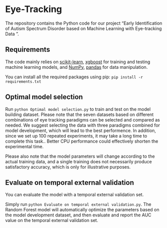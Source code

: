#  Eye-Tracking
The repository contains the Python code for our project “Early Identification of Autism Spectrum Disorder based on Machine Learning with Eye-tracking Data ”.

## Requirements
The code mainly relies on [scikit-learn](https://scikit-learn.org/stable/), [xgboost](https://pypi.org/project/xgboost/) for training and testing machine learning models, and [NumPy](https://numpy.org/install/), [pandas](https://pandas.pydata.org/getting_started.html) for data manipulation.

You can install all the required packages using pip: `pip install -r requirements.txt`


## Optimal model selection
Run `python Optimal model selection.py` to train and test on the model building dataset. Please note that the seven datasets based on different combinations of eye tracking paradigms can be selected and compared as needed. We suggest selecting the data with three paradigms combined for model development, which will lead to the best performence. In addition, since we set up 100 repeated experiments, it may take a long time to complete this task.. Better CPU performance could effectively shorten the experimental time.

Please also note that the model parameters will change according to the actual training data, and a single training does not necessarily produce satisfactory accuracy, which is only for illustrative purposes.

## Evaluate on temporal external validation
You can evaluate the model with a temporal external validation set. 

Simply run `python Evaluate on temporal external validation.py`. The Random Forest model will automatically optimize the parameters based on the model development dataset, and then evaluate and report the AUC value on the temporal external validation set.